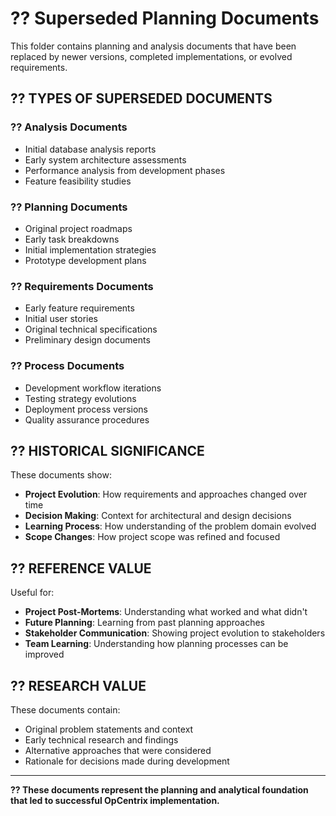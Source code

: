 # ?? Superseded Planning Documents

This folder contains planning and analysis documents that have been replaced by newer versions, completed implementations, or evolved requirements.

## ?? **TYPES OF SUPERSEDED DOCUMENTS**

### **?? Analysis Documents**
- Initial database analysis reports
- Early system architecture assessments
- Performance analysis from development phases
- Feature feasibility studies

### **?? Planning Documents**
- Original project roadmaps
- Early task breakdowns
- Initial implementation strategies
- Prototype development plans

### **?? Requirements Documents**
- Early feature requirements
- Initial user stories
- Original technical specifications
- Preliminary design documents

### **?? Process Documents**
- Development workflow iterations
- Testing strategy evolutions
- Deployment process versions
- Quality assurance procedures

## ?? **HISTORICAL SIGNIFICANCE**

These documents show:
- **Project Evolution**: How requirements and approaches changed over time
- **Decision Making**: Context for architectural and design decisions
- **Learning Process**: How understanding of the problem domain evolved
- **Scope Changes**: How project scope was refined and focused

## ?? **REFERENCE VALUE**

Useful for:
- **Project Post-Mortems**: Understanding what worked and what didn't
- **Future Planning**: Learning from past planning approaches
- **Stakeholder Communication**: Showing project evolution to stakeholders
- **Team Learning**: Understanding how planning processes can be improved

## ?? **RESEARCH VALUE**

These documents contain:
- Original problem statements and context
- Early technical research and findings
- Alternative approaches that were considered
- Rationale for decisions made during development

---

**?? These documents represent the planning and analytical foundation that led to successful OpCentrix implementation.**